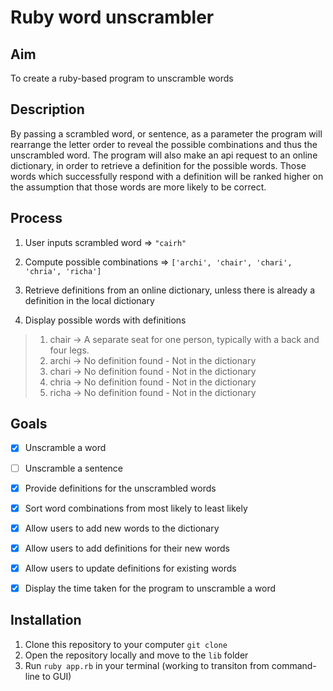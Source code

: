 # Ruby word unscrambler

## Aim
  To create a ruby-based program to unscramble words

## Description
  By passing a scrambled word, or sentence, as a parameter the program will rearrange the letter order to reveal the possible combinations and thus the unscrambled word. The program will also make an api request to an online dictionary, in order to retrieve a definition for the possible words. Those words which successfully respond with a definition will be ranked higher on the assumption that those words are more likely to be correct.

## Process

1) User inputs scrambled word => `"cairh"`

2) Compute possible combinations => `['archi', 'chair', 'chari', 'chria', 'richa']`

3) Retrieve definitions from an online dictionary, unless there is already a definition in the local dictionary

4) Display possible words with definitions

> 1) chair -> A separate seat for one person, typically with a back and four legs.
> 2) archi -> No definition found - Not in the dictionary
> 3) chari -> No definition found - Not in the dictionary
> 4) chria -> No definition found - Not in the dictionary
> 5) richa -> No definition found - Not in the dictionary

## Goals

- [X] Unscramble a word
- [ ] Unscramble a sentence
- [X] Provide definitions for the unscrambled words
- [X] Sort word combinations from most likely to least likely
- [X] Allow users to add new words to the dictionary
- [X] Allow users to add definitions for their new words
- [X] Allow users to update definitions for existing words
- [X] Display the time taken for the program to unscramble a word


## Installation

1) Clone this repository to your computer `git clone`
2) Open the repository locally and move to the `lib` folder
3) Run `ruby app.rb` in your terminal (working to transiton from command-line to GUI)



